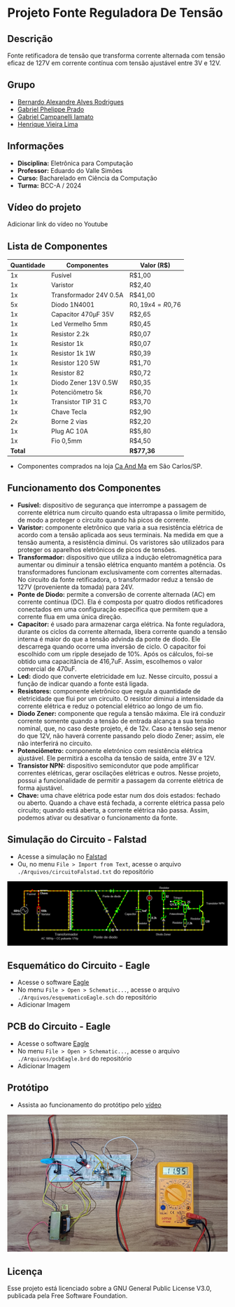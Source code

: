 # Projeto Fonte Reguladora De Tensão

## Descrição
Fonte retificadora de tensão que transforma corrente alternada com tensão eficaz de 127V em corrente contínua com tensão ajustável entre 3V e 12V.

## Grupo
 - [Bernardo Alexandre Alves Rodrigues](mailto:bernardorodrigues@usp.br)
 - [Gabriel Phelippe Prado](mailto:gabriel.phelippe@usp.br)
 - [Gabriel Campanelli Iamato](mailto:gabriel.c.iamato@usp.br)
 - [Henrique Vieira Lima](mailto:vieira.henrique@usp.br)

## Informações
 - **Disciplina:** Eletrônica para Computação
 - **Professor:** Eduardo do Valle Simões
 - **Curso:** Bacharelado em Ciência da Computação
 - **Turma:** BCC-A / 2024 

## Vídeo do projeto
Adicionar link do vídeo no Youtube

## Lista de Componentes
| Quantidade | Componentes        | Valor (R$) |
|----|---------------|------------|
| 1x | Fusível                | R$1,00 |
| 1x | Varistor               | R$2,40 |
| 1x | Transformador 24V 0.5A | R$41,00 |
| 5x | Diodo 1N4001           | R$0,19 x 4 = R$0,76 |
| 1x | Capacitor 470µF 35V    | R$2,65 |
| 1x | Led Vermelho 5mm       | R$0,45 |
| 1x | Resistor 2.2k          | R$0,07 |
| 1x | Resistor 1k            | R$0,07 |
| 1x | Resistor 1k 1W         | R$0,39 |
| 1x | Resistor 120 5W        | R$1,70 |
| 1x | Resistor 82            | R$0,72 |
| 1x | Diodo Zener 13V 0.5W   | R$0,35 |
| 1x | Potenciômetro 5k       | R$6,70 |
| 1x | Transistor TIP 31 C    | R$3,70 |
| 1x | Chave Tecla            | R$2,90 |
| 2x | Borne 2 vias           | R$2,20 |
| 1x | Plug AC 10A            | R$5,80 |
| 1x | Fio 0,5mm              | R$4,50 |
| **Total** |                 | **R$77,36** |

 - Componentes comprados na loja [Ca And Ma](https://www.caandma.com.br/) em São Carlos/SP.

## Funcionamento dos Componentes
 - **Fusível:** dispositivo de segurança que interrompe a passagem de corrente elétrica num circuito quando esta ultrapassa o limite permitido, de modo a proteger o circuito quando há picos de corrente.
 - **Varistor:** componente eletrônico que varia a sua resistência elétrica de acordo com a tensão aplicada aos seus terminais. Na medida em que a tensão aumenta, a resistência diminui. Os varistores são utilizados para proteger os aparelhos eletrônicos de picos de tensões.
 - **Transformador:** dispositivo que utiliza a indução eletromagnética para aumentar ou diminuir a tensão elétrica enquanto mantém a potência. Os transformadores funcionam exclusivamente com correntes alternadas. No circuito da fonte retificadora, o transformador reduz a tensão de 127V (proveniente da tomada) para 24V.
 - **Ponte de Diodo:** permite a conversão de corrente alternada (AC) em corrente contínua (DC). Ela é composta por quatro diodos retificadores conectados em uma configuração específica que permitem que a corrente flua em uma única direção.
 - **Capacitor:** é usado para armazenar carga elétrica. Na fonte reguladora, durante os ciclos da corrente alternada, libera corrente quando a tensão interna é maior do que a tensão advinda da ponte de diodo. Ele descarrega quando ocorre uma inversão de ciclo. O capacitor foi escolhido com um ripple desejado de 10%. Após os cálculos, foi-se obtido uma capacitância de 416,7uF. Assim, escolhemos o valor comercial de 470uF.
 - **Led:** diodo que converte eletricidade em luz. Nesse circuito, possui a função de indicar quando a fonte está ligada.
 - **Resistores:** componente eletrônico que regula a quantidade de eletricidade que flui por um circuito. O resistor diminui a intensidade da corrente elétrica e reduz o potencial elétrico ao longo de um fio.
 - **Diodo Zener:** componente que regula a tensão máxima. Ele irá conduzir corrente somente quando a tensão de entrada alcança a sua tensão nominal, que, no caso deste projeto, é de 12v. Caso a tensão seja menor do que 12V, não haverá corrente passando pelo diodo Zener; assim, ele não interferirá no circuito.  
 - **Potenciômetro:** componente eletrónico com resistência elétrica ajustável. Ele permitirá a escolha da tensão de saída, entre 3V e 12V.
 - **Transistor NPN:** dispositivo semicondutor que pode amplificar correntes elétricas, gerar oscilações elétricas e outros. Nesse projeto, possui a funcionalidade de permitir a passagem da corrente elétrica de forma ajustável.
 - **Chave:** uma chave elétrica pode estar num dos dois estados: fechado ou aberto. Quando a chave está fechada, a corrente elétrica passa pelo circuito; quando está aberta, a corrente elétrica não passa. Assim, podemos ativar ou desativar o funcionamento da fonte.

## Simulação do Circuito - Falstad
 - Acesse a simulação no [Falstad](https://tinyurl.com/29guzw5a)
 - Ou, no menu `File > Import from Text`, acesse o arquivo `./Arquivos/circuitoFalstad.txt` do repositório
<img src="./Imagens/circuitoFalstad.png">

## Esquemático do Circuito - Eagle
 - Acesse o software [Eagle](https://www.autodesk.com/products/eagle/overview)
 - No menu `File > Open > Schematic...`, acesse o arquivo `./Arquivos/esquematicoEagle.sch` do repositório
 - Adicionar Imagem

## PCB do Circuito - Eagle
 - Acesse o software [Eagle](https://www.autodesk.com/products/eagle/overview)
 - No menu `File > Open > Schematic...`, acesse o arquivo `./Arquivos/pcbEagle.brd` do repositório
 - Adicionar Imagem

## Protótipo
 - Assista ao funcionamento do protótipo pelo [vídeo](https://youtu.be/MAERgxqwMdY?si=GL7MvnJlF9lUfxt0)
<img src="./Imagens/protótipo.jpg">

## Licença
Esse projeto está licenciado sobre a GNU General Public License V3.0, publicada pela Free Software Foundation.
